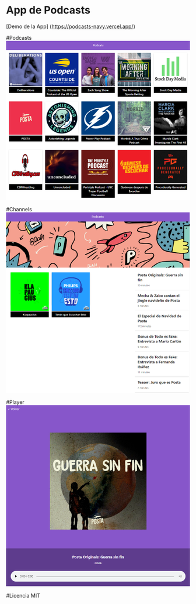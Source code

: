 # App de Podcasts
[Demo de la App]
(https://podcasts-navy.vercel.app/)

#Podcasts
![Captura de la App](./.readme-static/App.png)

#Channels
![Captura del Canal](./.readme-static/Channels.png)

#Player
![Captura del Player](./.readme-static/Player.png)


#Licencia
MIT